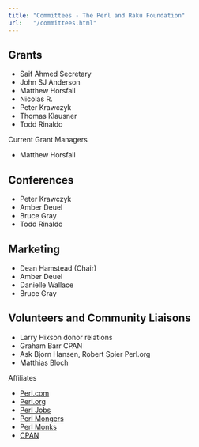 ```yaml
---
title: "Committees - The Perl and Raku Foundation"
url:   "/committees.html"
---
```

## Grants

-   Saif Ahmed Secretary
-   John SJ Anderson
-   Matthew Horsfall
-   Nicolas R.
-   Peter Krawczyk
-   Thomas Klausner
-   Todd Rinaldo

Current Grant Managers

-   Matthew Horsfall

## Conferences

-   Peter Krawczyk
-   Amber Deuel
-   Bruce Gray
-   Todd Rinaldo

## Marketing

-   Dean Hamstead (Chair)
-   Amber Deuel
-   Danielle Wallace
-   Bruce Gray

## Volunteers and Community Liaisons

-   Larry Hixson donor relations
-   Graham Barr CPAN
-   Ask Bjorn Hansen, Robert Spier Perl.org
-   Matthias Bloch

Affiliates
- [Perl.com](http://www.perl.com/)
- [Perl.org](http://www.perl.org/)
- [Perl Jobs](http://jobs.perl.org/)
- [Perl Mongers](http://www.pm.org/)
- [Perl Monks](http://perlmonks.org/)
- [CPAN](http://www.cpan.org/)
